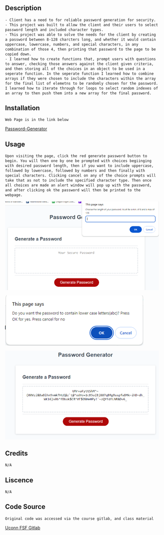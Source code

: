 # <Password-Geneator>

## Description
    - Client has a need to for reliable password generation for security.
    - This project was built to allow the client and their users to select password length and included character types.
    - This project was able to solve the needs for the client by creating a password between 8-128 charcters long, and whether it would contain uppercase, lowercase, numbers, and special characters, in any combination of those 4, then printing that password to the page to be copied down.
    - I learned how to create functions that, prompt users with questions to answer, checking those answers against the client given criteria, and then storing all of the choices in an object to be used in a seperate function. In the seperate function I learned how to combine arrays if they were chosen to include the characters within the array for the final list of elemetns to be randomly chosen for the password. I learned how to iterate through for loops to select random indexes of an array to then push them into a new array for the final password. 

## Installation
    Web Page is in the link below
[Password-Generator](https://neglon.github.io/password-Generator)

## Usage
    Upon visiting the page, click the red generate password button to begin. You will then one by one be prompted with choices begiinging with desired password length, then if you want to include uppercase, followed by lowercase, followed by numbers and then finally with special characters. Clicking cancel on any of the choice prompts will take that as not to include the specified character type. Then once all choices are made an alert window will pop up with the password, and after clicking ok the password will then be printed to the webpage.
   
![Screenshots of passsword generator](pwscrn1.PNG)
   
![Screenshots of a prompt in the generator](pwscrn2.PNG)

![Screenshots of a password displayed on the webpage](pwscrn3.PNG)
   

## Credits
    N/A

## Liscence
    N/A

## Code Source
    Original code was accessed via the course gitlab, and class material
[Uconn FSF Gitlab](https://git.bootcampcontent.com/University-of-Connecticut/CONN-VIRT-FSF-PT-11-2023-U-LOLC)
    

    
